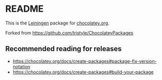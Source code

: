 # README

This is the [Leiningen](https://leiningen.org) package for [chocolatey.org](https://chocolatey.org).

Forked from https://github.com/Iristyle/ChocolateyPackages

## Recommended reading for releases

  * https://chocolatey.org/docs/create-packages#package-fix-version-notation
  * https://chocolatey.org/docs/create-packages#build-your-package